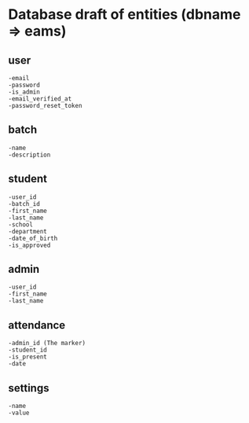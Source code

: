 # Database draft of entities (dbname => eams)

## user

    -email
    -password
    -is_admin
    -email_verified_at
    -password_reset_token

## batch

    -name
    -description

## student

    -user_id
    -batch_id
    -first_name
    -last_name
    -school
    -department
    -date_of_birth
    -is_approved

## admin

    -user_id
    -first_name
    -last_name

## attendance

    -admin_id (The marker)
    -student_id
    -is_present
    -date

## settings

    -name
    -value
